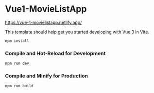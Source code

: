 # Vue1-MovieListApp
https://vue-1-movielistapp.netlify.app/

This template should help get you started developing with Vue 3 in Vite.

```sh
npm install
```

### Compile and Hot-Reload for Development

```sh
npm run dev
```

### Compile and Minify for Production

```sh
npm run build
```
